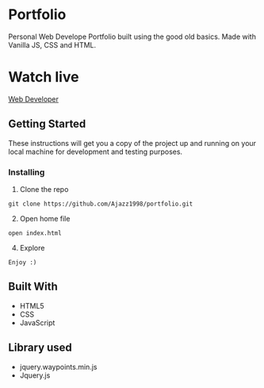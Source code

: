 
# Portfolio

Personal Web Develope Portfolio built using the good old basics. Made with Vanilla JS, CSS and HTML.

# Watch live

[Web Developer](https://quizzical-stonebraker-5f7256.netlify.app/)


## Getting Started

These instructions will get you a copy of the project up and running on your local machine for development and testing purposes.

### Installing

1. Clone the repo

```
git clone https://github.com/Ajazz1998/portfolio.git
```

2. Open home file

```
open index.html
```

4. Explore

```
Enjoy :)
```

## Built With

* HTML5
* CSS
* JavaScript


## Library used

* jquery.waypoints.min.js
* Jquery.js

